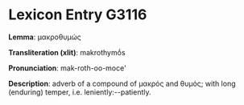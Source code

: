 # Lexicon Entry G3116

**Lemma**: μακροθυμώς

**Transliteration (xlit)**: makrothymṓs

**Pronunciation**: mak-roth-oo-moce'

**Description**:
adverb of a compound of μακρός and θυμός; with long (enduring) temper, i.e. leniently:--patiently.
